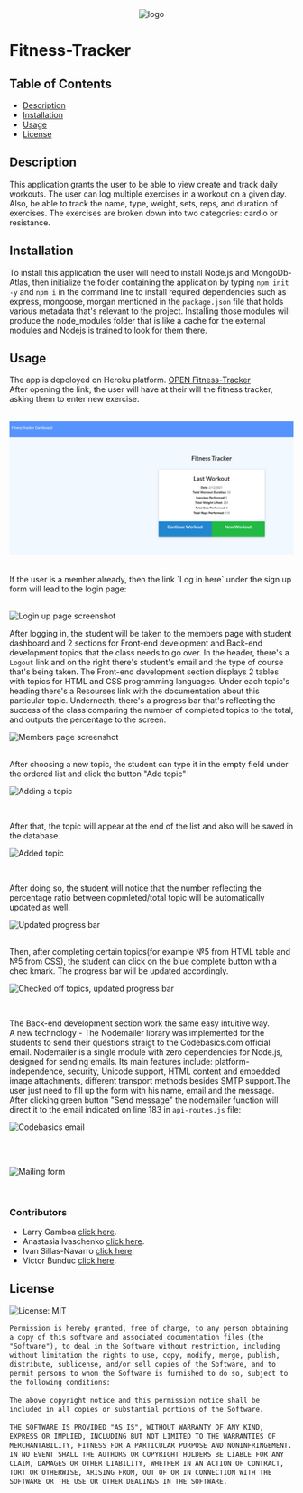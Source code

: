 <div align="center"> <img src="http://res.cloudinary.com/muhimen/image/upload/v1604122377/student_portal_logo.png" alt="logo"> 
</div>


# Fitness-Tracker

 ## Table of Contents
  * [Description](#Description)
  * [Installation](#Installation)
  * [Usage](#Usage)
  * [License](#License)

## Description
This application grants the user to be able to view create and track daily workouts. The user can log multiple exercises in a workout on a given day. Also, be able to track the name, type, weight, sets, reps, and duration of exercises. The exercises are broken down into two categories: cardio or resistance. 

## Installation
To install this application the user will need to install Node.js and MongoDb-Atlas, then initialize the folder containing the application by typing `npm init -y` and `npm i` in the command line to install required dependencies such as express, mongoose, morgan mentioned in the `package.json` file that holds various metadata that's relevant to the project. Installing those modules will produce the node_modules folder that is like a cache for the external modules and Nodejs is trained to look for them there. 


## Usage 

The app is depoloyed on Heroku platform. [OPEN Fitness-Tracker](https://cryptic-springs-92116.herokuapp.com/)
<br>
After opening the link, the user will have at their will the fitness tracker, asking them to enter new exercise.  
<br>

![Fitness Tracker Dashboard](./public/images/Dashboard.PNG) 

<br>
If the user is a member already, then the link `Log in here` under the sign up form will lead to the login page:
<br><br>

![Login up page screenshot](./public/img/s2.jpg) 

After logging in, the student will be taken to the members page with student dashboard and 2 sections for Front-end development and Back-end development topics that the class needs to go over. In the header, there's a `Logout` link and on the right there's student's email and the type of course that's being taken. The Front-end development section displays 2 tables with topics for HTML and CSS programming languages. Under each topic's heading there's a Resourses link with the documentation about this particular topic. Underneath, there's a progress bar that's reflecting the success of the class comparing the number of completed topics to the total, and outputs the percentage to the screen.
<br>

![Members page screenshot](./public/img/s3.png) 

<br>
After choosing a new topic, the student can type it in the empty field under the ordered list and click the button "Add topic"
<br>

![Adding a topic](./public/img/s4.jpg) 

<br>

After that, the topic will appear at the end of the list and also will be saved in the database.
<br>

![Added topic](./public/img/s5.jpg) 

<br>

After doing so, the student will notice that the number reflecting the percentage ratio between copmleted/total topic will be automatically updated as well.
<br>

![Updated progress bar](./public/img/s6.jpg) 

<br>
Then, after completing certain topics(for example №5 from HTML table and №5 from CSS), the student can click on the blue complete button with a chec kmark. The progress bar will be updated accordingly.
<br>

![Checked off topics, updated progress bar](./public/img/s7.jpg) 

<br>

The Back-end development section work the same easy intuitive way. 
<br>
A new technology - The Nodemailer library was implemented for the students to send their questions straigt to the Codebasics.com official email. Nodemailer is a single module with zero dependencies for Node.js, designed for sending emails. Its main features include: platform-independence, security, Unicode support, HTML content and embedded image attachments, different transport methods besides SMTP support.The user just need to fill up the form with his name, email and  the message. After clicking green button "Send message" the nodemailer function will direct it to the email indicated on line 183 in `api-routes.js` file:
<br>

![Codebasics email](./public/img/s9.jpg) 

<br>
<br>

![Mailing form](./public/img/s8.jpg) 

<br>

### Contributors

* Larry Gamboa [click here](https://github.com/larrygamboa).
* Anastasia Ivaschenko [click here](https://github.com/anaiva27).
* Ivan Sillas-Navarro [click here](https://github.com/Xicano619).
* Victor Bunduc [click here](https://github.com/victorbunduc).

## License
![License: MIT](https://img.shields.io/badge/License-MIT-yellow.svg)


    Permission is hereby granted, free of charge, to any person obtaining a copy of this software and associated documentation files (the "Software"), to deal in the Software without restriction, including without limitation the rights to use, copy, modify, merge, publish, distribute, sublicense, and/or sell copies of the Software, and to permit persons to whom the Software is furnished to do so, subject to the following conditions:
    
    The above copyright notice and this permission notice shall be included in all copies or substantial portions of the Software.
    
    THE SOFTWARE IS PROVIDED "AS IS", WITHOUT WARRANTY OF ANY KIND, EXPRESS OR IMPLIED, INCLUDING BUT NOT LIMITED TO THE WARRANTIES OF MERCHANTABILITY, FITNESS FOR A PARTICULAR PURPOSE AND NONINFRINGEMENT. IN NO EVENT SHALL THE AUTHORS OR COPYRIGHT HOLDERS BE LIABLE FOR ANY CLAIM, DAMAGES OR OTHER LIABILITY, WHETHER IN AN ACTION OF CONTRACT, TORT OR OTHERWISE, ARISING FROM, OUT OF OR IN CONNECTION WITH THE SOFTWARE OR THE USE OR OTHER DEALINGS IN THE SOFTWARE.
    
